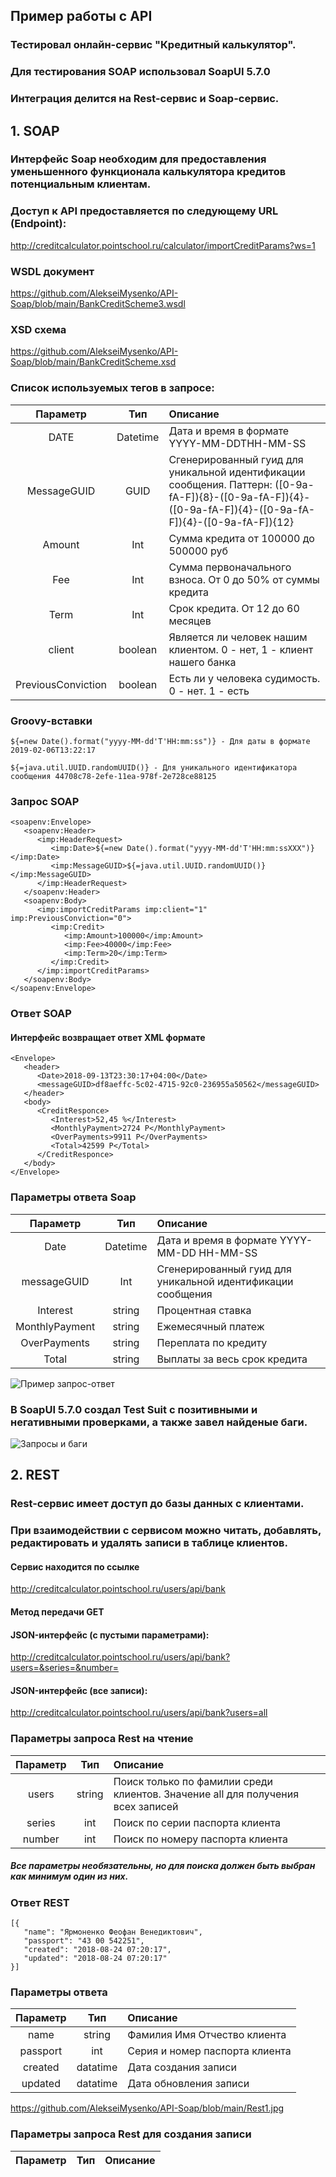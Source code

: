 ## Пример работы с API

### Тестировал онлайн-сервис "Кредитный калькулятор". 
### Для тестирования SOAP использовал SoapUI 5.7.0

### Интеграция делится на Rest-сервис и Soap-сервис.

## 1. SOAP

### Интерфейс Soap необходим для предоставления уменьшенного функционала калькулятора кредитов потенциальным клиентам.

### Доступ к API предоставляется по следующему URL (Endpoint):
http://creditcalculator.pointschool.ru/calculator/importCreditParams?ws=1

### WSDL документ
https://github.com/AlekseiMysenko/API-Soap/blob/main/BankCreditScheme3.wsdl

### XSD схема
https://github.com/AlekseiMysenko/API-Soap/blob/main/BankCreditScheme.xsd

### Список используемых тегов в запросе:

| Параметр | Тип | Описание |
|:--------:|:---:|:--------|
|DATE|Datetime|Дата и время в формате YYYY-MM-DDTHH-MM-SS|
|MessageGUID|GUID|Сгенерированный гуид для уникальной идентификации сообщения. Паттерн: ([0-9a-fA-F]){8}-([0-9a-fA-F]){4}-([0-9a-fA-F]){4}-([0-9a-fA-F]){4}-([0-9a-fA-F]){12}|
|Amount|Int|Сумма кредита от 100000 до 500000 руб|
|Fee|Int|Сумма первоначального взноса. От 0 до 50% от суммы кредита|
|Term|Int|Срок кредита. От 12 до 60 месяцев|
|client|boolean|Является ли человек нашим клиентом. 0 - нет, 1 - клиент нашего банка|
|PreviousConviction|boolean|Есть ли у человека судимость. 0 - нет. 1 - есть|

### Groovy-вставки
```
${=new Date().format("yyyy-MM-dd'T'HH:mm:ss")} - Для даты в формате 2019-02-06T13:22:17
```
```
${=java.util.UUID.randomUUID()} - Для уникального идентификатора сообщения 44708c78-2efe-11ea-978f-2e728ce88125
```
### Запрос SOAP
```
<soapenv:Envelope>
   <soapenv:Header>
      <imp:HeaderRequest>
         <imp:Date>${=new Date().format("yyyy-MM-dd'T'HH:mm:ssXXX")}</imp:Date>
         <imp:MessageGUID>${=java.util.UUID.randomUUID()}</imp:MessageGUID>
      </imp:HeaderRequest>
   </soapenv:Header>
   <soapenv:Body>
      <imp:importCreditParams imp:client="1" imp:PreviousConviction="0">
         <imp:Credit>
            <imp:Amount>100000</imp:Amount>
            <imp:Fee>40000</imp:Fee>
            <imp:Term>20</imp:Term>
         </imp:Credit>
      </imp:importCreditParams>
   </soapenv:Body>
</soapenv:Envelope>
```
### Ответ SOAP
#### Интерфейс возвращает ответ XML формате
```
<Envelope>
   <header>
      <Date>2018-09-13T23:30:17+04:00</Date>
      <messageGUID>df8aeffc-5c02-4715-92c0-236955a50562</messageGUID>
   </header>
   <body>
      <CreditResponce>
         <Interest>52,45 %</Interest>
         <MonthlyPayment>2724 Р</MonthlyPayment>
         <OverPayments>9911 Р</OverPayments>
         <Total>42599 Р</Total>
      </CreditResponce>
   </body>
</Envelope>
```
### Параметры ответа Soap

| Параметр | Тип | Описание |
|:--------:|:---:|:--------|
|Date|Datetime|Дата и время в формате YYYY-MM-DD HH-MM-SS|
|messageGUID|Int|Сгенерированный гуид для уникальной идентификации сообщения|
|Interest|string|Процентная ставка|
|MonthlyPayment|string|Ежемесячный платеж|
|OverPayments|string|Переплата по кредиту|
|Total|string|Выплаты за весь срок кредита|

![Пример запрос-ответ](https://github.com/AlekseiMysenko/API-Soap/blob/main/Скриншот%2021-07-2022%20223130.jpg)

### В SoapUI 5.7.0 создал Test Suit с позитивными и негативными проверками, а также завел найденые баги.

![Запросы и баги](https://github.com/AlekseiMysenko/API-Soap/blob/main/Скриншот%2021-07-2022%20223358.jpg)

## 2. REST

### Rest-сервис имеет доступ до базы данных с клиентами.
### При взаимодействии с сервисом можно читать, добавлять, редактировать и удалять записи в таблице клиентов.

#### Сервис находится по ссылке 
http://creditcalculator.pointschool.ru/users/api/bank

#### Метод передачи GET

#### JSON-интерфейс (с пустыми параметрами):
http://creditcalculator.pointschool.ru/users/api/bank?users=&series=&number=

#### JSON-интерфейс (все записи):
http://creditcalculator.pointschool.ru/users/api/bank?users=all

### Параметры запроса Rest на чтение
|Параметр|Тип|Описание|
|:--------:|:---:|:--------|
|users|string|Поиск только по фамилии среди клиентов. Значение all для получения всех записей|
|series|int|Поиск по серии паспорта клиента|
|number|int|Поиск по номеру паспорта клиента|
##### Все параметры необязательны, но для поиска должен быть выбран как минимум один из них.

### Ответ REST
```
[{
   "name": "Ярмоненко Феофан Венедиктович",
   "passport": "43 00 542251",
   "created": "2018-08-24 07:20:17",
   "updated": "2018-08-24 07:20:17"
}]
```

### Параметры ответа
|Параметр|Тип|Описание|
|:--------:|:---:|:--------|
|name|string|Фамилия Имя Отчество клиента|
|passport|int|Серия и номер паспорта клиента|
|created|datatime|Дата создания записи|
|updated|datatime|Дата обновления записи|

https://github.com/AlekseiMysenko/API-Soap/blob/main/Rest1.jpg

### Параметры запроса Rest для создания записи
|Параметр|Тип|Описание|
|:--------:|:---:|:--------|



